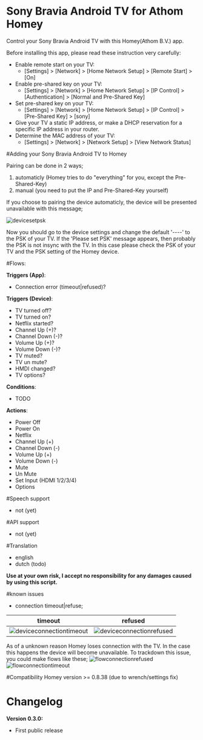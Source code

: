 # Sony Bravia Android TV for Athom Homey

Control your Sony Bravia Android TV with this Homey(Athom B.V.) app.

Before installing this app, please read these instruction very carefully:
- Enable remote start on your TV:  
   - [Settings] > [Network] > [Home Network Setup] > [Remote Start] > [On]
- Enable pre-shared key on your TV:
   - [Settings] > [Network] > [Home Network Setup] > [IP Control] > [Authentication] > [Normal and Pre-Shared Key]
- Set pre-shared key on your TV:
   - [Settings] > [Network] > [Home Network Setup] > [IP Control] > [Pre-Shared Key] > [sony]
- Give your TV a static IP address, or make a DHCP reservation for a specific IP address in your router.
- Determine the MAC address of your TV:
   - [Settings] > [Network] > [Network Setup] > [View Network Status]

#Adding your Sony Bravia Android TV to Homey

Pairing can be done in 2 ways;

1. automaticly (Homey tries to do "everything" for you, except the Pre-Shared-Key)
2. manual (you need to put the IP and Pre-Shared-Key yourself)

If you choose to pairing the device automaticly, the device will be presented unavailable with this message;

![devicesetpsk](https://cloud.githubusercontent.com/assets/601053/16109671/59724506-33aa-11e6-8176-3658de2c9a22.png)

Now you should go to the device settings and change the default '----' to the PSK of your TV.
If the 'Please set PSK' message appears, then probably the PSK is not insync with the TV. In this case please check the PSK of your TV and the PSK setting of the Homey device.


#Flows:

**Triggers (App)**:
- Connection error (timeout|refused)?

**Triggers (Device)**:
- TV turned off?
- TV turned on?
- Netflix started?
- Channel Up (+)?
- Channel Down (-)?
- Volume Up (+)?
- Volume Down (-)?
- TV muted?
- TV un mute?
- HMDI changed?
- TV options?

**Conditions**:
- TODO

**Actions**:
- Power Off
- Power On
- Netflix
- Channel Up (+)
- Channel Down (-)
- Volume Up (+)
- Volume Down (-)
- Mute
- Un Mute
- Set Input (HDMI 1/2/3/4)
- Options

#Speech support
- not (yet)

#API support
- not (yet)

#Translation
- english
- dutch (todo)

**Use at your own risk, I accept no responsibility for any damages caused by using this script.**

#known issues
- connection timeout|refuse;

|  timeout   |  refused   |
| --- | --- |
| ![deviceconnectiontimeout](https://cloud.githubusercontent.com/assets/601053/16109481/5787901c-33a9-11e6-823e-9136a3cb5fc8.png)   | ![deviceconnectionrefused](https://cloud.githubusercontent.com/assets/601053/16109482/57879d3c-33a9-11e6-870f-7e3b726470d2.png)   |
  As of a unknown reason Homey loses connection with the TV. In the case this happens the device will become unavailable.
  To trackdown this issue, you could make flows like these;
![flowconnectionrefused](https://cloud.githubusercontent.com/assets/601053/16109290/49dce1c0-33a8-11e6-870d-9814e6688eef.png)
![flowconnectiontimeout](https://cloud.githubusercontent.com/assets/601053/16109371/c8ea27e8-33a8-11e6-8d1c-b5a2229092cf.png)

#Compatibility
Homey version >= 0.8.38 (due to wrench/settings fix)

# Changelog
**Version 0.3.0:**
- First public release
